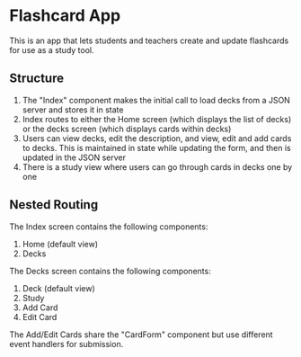 # Flashcard App

This is an app that lets students and teachers create and update flashcards for use as a study tool. 

## Structure

1. The "Index" component makes the initial call to load decks from a JSON server and stores it in state
2. Index routes to either the Home screen (which displays the list of decks) or the decks screen (which displays cards within decks)
3. Users can view decks, edit the description, and view, edit and add cards to decks. This is maintained in state while updating the form, and then is updated in the JSON server
4. There is a study view where users can go through cards in decks one by one

## Nested Routing
The Index screen contains the following components:
1. Home (default view)
2. Decks

The Decks screen contains the following components: 
1. Deck (default view)
2. Study
3. Add Card
4. Edit Card


The Add/Edit Cards share the "CardForm" component but use different event handlers for submission. 
